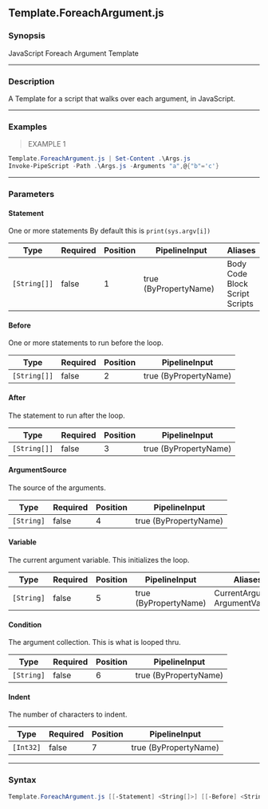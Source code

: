 Template.ForeachArgument.js
---------------------------

### Synopsis
JavaScript Foreach Argument Template

---

### Description

A Template for a script that walks over each argument, in JavaScript.

---

### Examples
> EXAMPLE 1

```PowerShell
Template.ForeachArgument.js | Set-Content .\Args.js
Invoke-PipeScript -Path .\Args.js -Arguments "a",@{"b"='c'}
```

---

### Parameters
#### **Statement**
One or more statements
By default this is `print(sys.argv[i])`

|Type        |Required|Position|PipelineInput        |Aliases                                       |
|------------|--------|--------|---------------------|----------------------------------------------|
|`[String[]]`|false   |1       |true (ByPropertyName)|Body<br/>Code<br/>Block<br/>Script<br/>Scripts|

#### **Before**
One or more statements to run before the loop.

|Type        |Required|Position|PipelineInput        |
|------------|--------|--------|---------------------|
|`[String[]]`|false   |2       |true (ByPropertyName)|

#### **After**
The statement to run after the loop.

|Type        |Required|Position|PipelineInput        |
|------------|--------|--------|---------------------|
|`[String[]]`|false   |3       |true (ByPropertyName)|

#### **ArgumentSource**
The source of the arguments.

|Type      |Required|Position|PipelineInput        |
|----------|--------|--------|---------------------|
|`[String]`|false   |4       |true (ByPropertyName)|

#### **Variable**
The current argument variable.
This initializes the loop.

|Type      |Required|Position|PipelineInput        |Aliases                             |
|----------|--------|--------|---------------------|------------------------------------|
|`[String]`|false   |5       |true (ByPropertyName)|CurrentArgument<br/>ArgumentVariable|

#### **Condition**
The argument collection.
This is what is looped thru.

|Type      |Required|Position|PipelineInput        |
|----------|--------|--------|---------------------|
|`[String]`|false   |6       |true (ByPropertyName)|

#### **Indent**
The number of characters to indent.

|Type     |Required|Position|PipelineInput        |
|---------|--------|--------|---------------------|
|`[Int32]`|false   |7       |true (ByPropertyName)|

---

### Syntax
```PowerShell
Template.ForeachArgument.js [[-Statement] <String[]>] [[-Before] <String[]>] [[-After] <String[]>] [[-ArgumentSource] <String>] [[-Variable] <String>] [[-Condition] <String>] [[-Indent] <Int32>] [<CommonParameters>]
```
